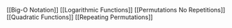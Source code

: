 [[Big-O Notation]]
[[Logarithmic Functions]]
[[Permutations No Repetitions]]
[[Quadratic Functions]]
[[Repeating Permutations]]